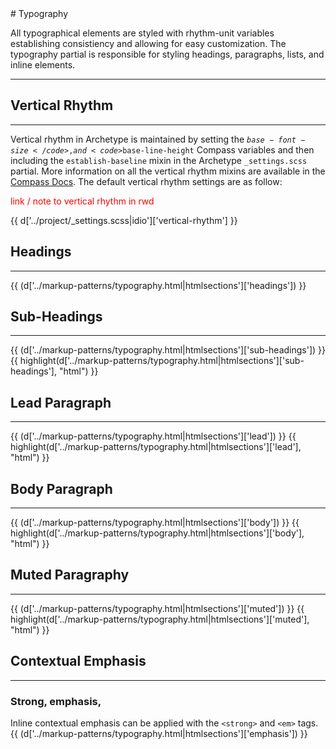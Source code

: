 <div class="copy">
# Typography

<p class="lead">All typographical elements are styled with rhythm-unit variables establishing consistiency and allowing for easy customization. The typography partial is responsible for styling headings, paragraphs, lists, and inline elements.</p>
<hr>

## Vertical Rhythm
<hr>

Vertical rhythm in Archetype is maintained by setting the <code>$base-font-size</code>, and <code>$base-line-height</code> Compass variables and then including the <code>establish-baseline</code> mixin in the Archetype <code>_settings.scss</code> partial. More information on all the vertical rhythm mixins are available in the [Compass Docs](http://compass-style.org/reference/compass/typography/vertical_rhythm). The default vertical rhythm settings are as follow:

<p style="color:red;">link / note to vertical rhythm in rwd</p>

{{ d['../project/_settings.scss|idio']['vertical-rhythm'] }}

## Headings
<hr>
{{ (d['../markup-patterns/typography.html|htmlsections']['headings']) }}

## Sub-Headings
<hr>
{{ (d['../markup-patterns/typography.html|htmlsections']['sub-headings']) }}
{{ highlight(d['../markup-patterns/typography.html|htmlsections']['sub-headings'], "html") }}

## Lead Paragraph
<hr>
{{ (d['../markup-patterns/typography.html|htmlsections']['lead']) }}
{{ highlight(d['../markup-patterns/typography.html|htmlsections']['lead'], "html") }}

## Body Paragraph
<hr>
{{ (d['../markup-patterns/typography.html|htmlsections']['body']) }}
{{ highlight(d['../markup-patterns/typography.html|htmlsections']['body'], "html") }}

## Muted Paragraphy
<hr>
{{ (d['../markup-patterns/typography.html|htmlsections']['muted']) }}
{{ highlight(d['../markup-patterns/typography.html|htmlsections']['muted'], "html") }}


## Contextual Emphasis
<hr>

### Strong, emphasis, 
Inline contextual emphasis can be applied with the <code>&lt;strong&gt;</code> and <code>&lt;em&gt;</code> tags.
{{ (d['../markup-patterns/typography.html|htmlsections']['emphasis']) }}



</div>

